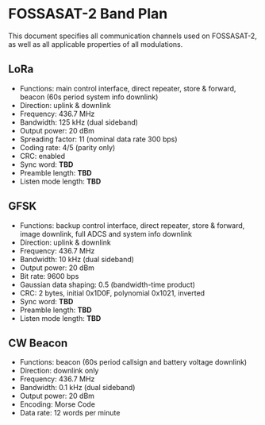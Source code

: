 # FOSSASAT-2 Band Plan
This document specifies all communication channels used on FOSSASAT-2, as well as all applicable properties of all modulations.

## LoRa
* Functions: main control interface, direct repeater, store & forward, beacon (60s period system info downlink)
* Direction: uplink & downlink
* Frequency: 436.7 MHz
* Bandwidth: 125 kHz (dual sideband)
* Output power: 20 dBm
* Spreading factor: 11 (nominal data rate 300 bps)
* Coding rate: 4/5 (parity only)
* CRC: enabled
* Sync word: **TBD**
* Preamble length: **TBD**
* Listen mode length: **TBD**

## GFSK
* Functions: backup control interface, direct repeater, store & forward, image downlink, full ADCS and system info downlink
* Direction: uplink & downlink
* Frequency: 436.7 MHz
* Bandwidth: 10 kHz (dual sideband)
* Output power: 20 dBm
* Bit rate: 9600 bps
* Gaussian data shaping: 0.5 (bandwidth-time product)
* CRC: 2 bytes, initial 0x1D0F, polynomial 0x1021, inverted
* Sync word: **TBD**
* Preamble length: **TBD**
* Listen mode length: **TBD**

## CW Beacon
* Functions: beacon (60s period callsign and battery voltage downlink)
* Direction: downlink only
* Frequency: 436.7 MHz
* Bandwidth: 0.1 kHz (dual sideband)
* Output power: 20 dBm
* Encoding: Morse Code
* Data rate: 12 words per minute

